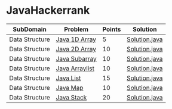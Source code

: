 # JavaHackerrank

| SubDomain     |    Problem    | Points |  Solution |
| ------------- | ------------- |------------- |------------ |
| Data Structure  |[Java 1D Array](https://www.hackerrank.com/challenges/java-1d-array-introduction)  | 5 |[Solution.java](https://github.com/ssnitish/JavaHackerrank/blob/master/DataStructure/Java%201D%20Array/Solution.java)|
|  Data Structure | [Java 2D Array](https://www.hackerrank.com/challenges/java-2d-array)  | 10 |[Solution.java](https://github.com/ssnitish/JavaHackerrank/blob/master/DataStructure/Java%202D%20Array/Solution.java)  |
|  Data Structure | [Java Subarray](https://www.hackerrank.com/challenges/java-negative-subarray)  | 10 |[Solution.java](https://github.com/ssnitish/JavaHackerrank/tree/master/DataStructure/Java%20Subarray/Solution.java)  |
|  Data Structure | [Java Arraylist](https://www.hackerrank.com/challenges/java-arraylist)  | 10 |[Solution.java](https://github.com/ssnitish/JavaHackerrank/tree/master/DataStructure/Java%20Arraylist/Solution.java)  |
|  Data Structure | [Java List](https://www.hackerrank.com/challenges/java-list)  | 15 |[Solution.java](https://github.com/ssnitish/JavaHackerrank/tree/master/DataStructure/Java%20List/Solution.java)  |
|  Data Structure | [Java Map](https://www.hackerrank.com/challenges/phone-book)  | 10 |[Solution.java](https://github.com/ssnitish/JavaHackerrank/tree/master/DataStructure/Java%20Map/Solution.java)  |
|  Data Structure | [Java Stack](https://www.hackerrank.com/challenges/java-stack)  | 20 |[Solution.java](https://github.com/ssnitish/JavaHackerrank/tree/master/DataStructure/Java%20Stack/Solution.java)  |


